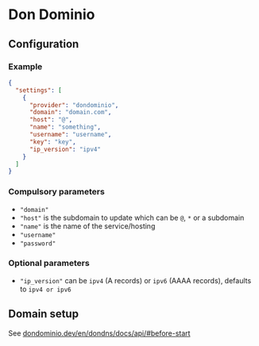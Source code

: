 # Don Dominio

## Configuration

### Example

```json
{
  "settings": [
    {
      "provider": "dondominio",
      "domain": "domain.com",
      "host": "@",
      "name": "something",
      "username": "username",
      "key": "key",
      "ip_version": "ipv4"
    }
  ]
}
```

### Compulsory parameters

- `"domain"`
- `"host"` is the subdomain to update which can be `@`, `*` or a subdomain
- `"name"` is the name of the service/hosting
- `"username"`
- `"password"`

### Optional parameters

- `"ip_version"` can be `ipv4` (A records) or `ipv6` (AAAA records), defaults to `ipv4 or ipv6`

## Domain setup

See [dondominio.dev/en/dondns/docs/api/#before-start](https://dondominio.dev/en/dondns/docs/api/#before-start)
